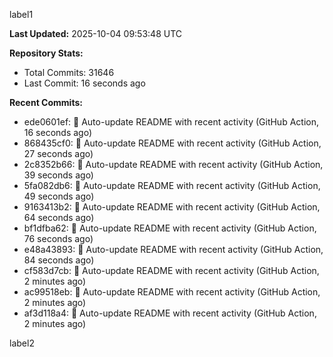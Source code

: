 
label1 
<!-- ACTIVITY_START -->
**Last Updated:** 2025-10-04 09:53:48 UTC

**Repository Stats:**
- Total Commits: 31646
- Last Commit: 16 seconds ago

**Recent Commits:**
- ede0601ef: 🤖 Auto-update README with recent activity (GitHub Action, 16 seconds ago)
- 868435cf0: 🤖 Auto-update README with recent activity (GitHub Action, 27 seconds ago)
- 2c8352b66: 🤖 Auto-update README with recent activity (GitHub Action, 39 seconds ago)
- 5fa082db6: 🤖 Auto-update README with recent activity (GitHub Action, 49 seconds ago)
- 9163413b2: 🤖 Auto-update README with recent activity (GitHub Action, 64 seconds ago)
- bf1dfba62: 🤖 Auto-update README with recent activity (GitHub Action, 76 seconds ago)
- e48a43893: 🤖 Auto-update README with recent activity (GitHub Action, 84 seconds ago)
- cf583d7cb: 🤖 Auto-update README with recent activity (GitHub Action, 2 minutes ago)
- ac99518eb: 🤖 Auto-update README with recent activity (GitHub Action, 2 minutes ago)
- af3d118a4: 🤖 Auto-update README with recent activity (GitHub Action, 2 minutes ago)
<!-- ACTIVITY_END -->

label2
